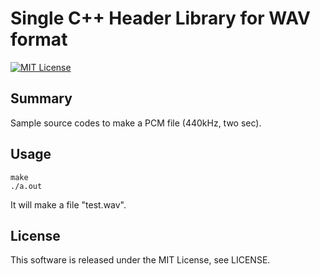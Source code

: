 # Single C++ Header Library for WAV format

[![MIT License](http://img.shields.io/badge/license-MIT-blue.svg?style=flat)](LICENSE)

## Summary

Sample source codes to make a PCM file (440kHz, two sec).

## Usage

    make
    ./a.out

It will make a file "test.wav".

## License

This software is released under the MIT License, see LICENSE.